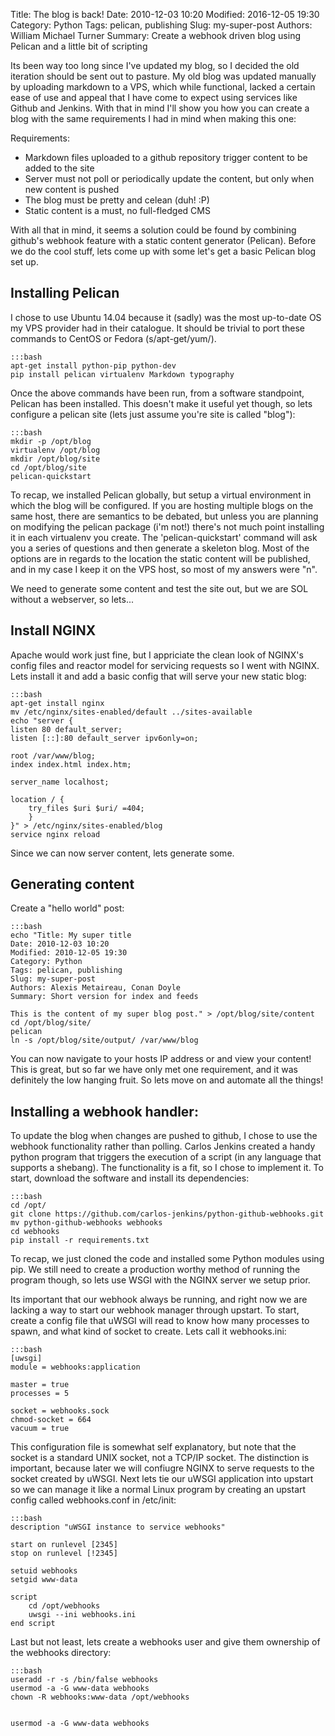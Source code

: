 Title: The blog is back!
Date: 2010-12-03 10:20
Modified: 2016-12-05 19:30
Category: Python
Tags: pelican, publishing
Slug: my-super-post
Authors: William Michael Turner
Summary: Create a webhook driven blog using Pelican and a little bit of scripting

Its been way too long since I've updated my blog, so I decided the old iteration should be sent out to pasture.  My old blog was updated manually by uploading markdown to a VPS, which while functional, lacked a certain ease of use and appeal that I have come to expect using services like Github and Jenkins.  With that in mind I'll show you how you can create a blog with the same requirements I had in mind when making this one:

Requirements:

* Markdown files uploaded to a github repository trigger content to be added to the site
* Server must not poll or periodically update the content, but only when new content is pushed
* The blog must be pretty and celean (duh! :P)
* Static content is a must, no full-fledged CMS

With all that in mind, it seems a solution could be found by combining github's webhook feature with a static content generator (Pelican).  Before we do the cool stuff, lets come up with some let's get a basic Pelican blog set up.

Installing Pelican
------------------
I chose to use Ubuntu 14.04 because it (sadly) was the most up-to-date OS my VPS provider had in their catalogue.  It should be trivial to port these commands to CentOS or Fedora (s/apt-get/yum/).

    :::bash
    apt-get install python-pip python-dev
    pip install pelican virtualenv Markdown typography
    
Once the above commands have been run, from a software standpoint, Pelican has been installed.  This doesn't make it useful yet though, so lets configure a pelican site (lets just assume you're site is called "blog"):

    :::bash
    mkdir -p /opt/blog
    virtualenv /opt/blog
    mkdir /opt/blog/site
    cd /opt/blog/site
    pelican-quickstart
    
To recap, we installed Pelican globally, but setup a virtual environment in which the blog will be configured.  If you are hosting multiple blogs on the same host, there are semantics to be debated, but unless you are planning on modifying the pelican package (i'm not!) there's not much point installing it in each virtualenv you create.  The 'pelican-quickstart' command will ask you a series of questions and then generate a skeleton blog. Most of the options are in regards to the location the static content will be published, and in my case I keep it on the VPS host, so most of my answers were "n".  

We need to generate some content and test the site out, but we are SOL without a webserver, so lets...

Install NGINX
-------------

Apache would work just fine, but I appriciate the clean look of NGINX's config files and reactor model for servicing requests so I went with NGINX.  Lets install it and add a basic config that will serve your new static blog:

    :::bash
    apt-get install nginx
    mv /etc/nginx/sites-enabled/default ../sites-available
    echo "server {
	listen 80 default_server;
	listen [::]:80 default_server ipv6only=on;

	root /var/www/blog;
	index index.html index.htm;

	server_name localhost;

	location / {
		try_files $uri $uri/ =404;
	    }
    }" > /etc/nginx/sites-enabled/blog
    service nginx reload
    
Since we can now server content, lets generate some.

Generating content
------------------

Create a "hello world" post:

    :::bash
    echo "Title: My super title
    Date: 2010-12-03 10:20
    Modified: 2010-12-05 19:30
    Category: Python
    Tags: pelican, publishing
    Slug: my-super-post
    Authors: Alexis Metaireau, Conan Doyle
    Summary: Short version for index and feeds

    This is the content of my super blog post." > /opt/blog/site/content
    cd /opt/blog/site/
    pelican
    ln -s /opt/blog/site/output/ /var/www/blog
    
You can now navigate to your hosts IP address or and view your content!  This is great, but so far we have only met one requirement, and it was definitely the low hanging fruit.  So lets move on and automate all the things!

Installing a webhook handler:
--------------

To update the blog when changes are pushed to github, I chose to use the webhook functionality rather than polling.  Carlos Jenkins created a handy python program that triggers the execution of a script (in any language that supports a shebang).  The functionality is a fit, so I chose to implement it.  To start, download the software and install its dependencies:

    :::bash
    cd /opt/
    git clone https://github.com/carlos-jenkins/python-github-webhooks.git
    mv python-github-webhooks webhooks
    cd webhooks
    pip install -r requirements.txt
    
To recap, we just cloned the code and installed some Python modules using pip.  We still need to create a production worthy method of running the program though, so lets use WSGI with the NGINX server we setup prior.

Its important that our webhook always be running, and right now we are lacking a way to start our webhook manager through upstart.  To start, create a config file that uWSGI will read to know how many processes to spawn, and what kind of socket to create.  Lets call it webhooks.ini:

    :::bash
    [uwsgi]
    module = webhooks:application

    master = true
    processes = 5

    socket = webhooks.sock
    chmod-socket = 664
    vacuum = true

This configuration file is somewhat self explanatory, but note that the socket is a standard UNIX socket, not a TCP/IP socket.  The distinction is important, because later we will confiugre NGINX to serve requests to the socket created by uWSGI.  Next lets tie our uWSGI application into upstart so we can manage it like a normal Linux program by creating an upstart config called webhooks.conf in /etc/init:

    :::bash
    description "uWSGI instance to service webhooks"

    start on runlevel [2345]
    stop on runlevel [!2345]

    setuid webhooks
    setgid www-data

    script
        cd /opt/webhooks
        uwsgi --ini webhooks.ini
    end script
    
 Last but not least, lets create a webhooks user and give them ownership of the webhooks directory:
 
    :::bash
    useradd -r -s /bin/false webhooks
    usermod -a -G www-data webhooks
    chown -R webhooks:www-data /opt/webhooks
    
    
    usermod -a -G www-data webhooks
     
     
